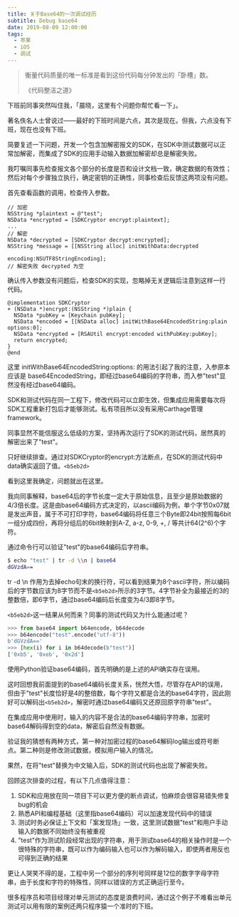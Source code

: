 ```yaml
---
title: 关于Base64的一次调试经历
subtitle: Debug base64
date: 2019-08-09 12:00:00
tags:
  - 苹果
  - iOS
  - 调试
---
```


> 衡量代码质量的唯一标准是看到这份代码每分钟发出的「卧槽」数。
>
> 《代码整洁之道》


下班前同事突然叫住我，「晨晓，这里有个问题你帮忙看一下」。

著名佚名人士曾说过——最好的下班时间是六点，其次是现在。但我，六点没有下班，现在也没有下班。

简要复述一下问题，开发一个包含加解密报文的SDK，在SDK中测试数据可以正常加解密，而集成了SDK的应用手动输入数据加解密却总是解密失败。

我叮嘱同事先检查报文各个部分的长度是否和设计文档一致，确定数据的有效性；然后对每个步骤独立执行，确定密钥的正确性，同事检查后反馈这两项没有问题。

首先查看函数的调用，检查传入参数。

```objc
// 加密
NSString *plaintext = @"test";
NSData *encrypted = [SDKCryptor encrypt:plaintext];
...
// 解密
NSData *decrypted = [SDKCryptor decrypt:encrypted];
NSString *message = [[NSString alloc] initWithData:decrypted
                                          encoding:NSUTF8StringEncoding];
// 解密失败 decrypted 为空
```

确认传入参数没有问题后，检查SDK的实现，忽略掉无关逻辑后注意到这样一行代码。

```objc
@implementation SDKCryptor
+ (NSData *)encrypt:(NSString *)plain {
  NSData *pubKey = [Keychain pubKey];
  NSData *encoded = [[NSData alloc] initWithBase64EncodedString:plain options:0];
  NSData *encrypted = [RSAUtil encrypt:encoded withPubKey:pubKey];
  return encrypted;
}
@end
```

这里 initWithBase64EncodedString:options: 的用法引起了我的注意，入参原本应该是 base64EncodedString，即经过base64编码的字符串，而入参"test"显然没有经过base64编码。

SDK和测试代码在同一工程下，修改代码可以立即生效，但集成应用需要每次将SDK工程重新打包后才能够测试。私有项目所以没有采用Carthage管理framework。

同事显然不能信服这么低级的方案，坚持再次运行了SDK的测试代码，居然真的解密出来了"test"。

只好继续排查。通过对SDKCryptor的encrypt:方法断点，在SDK的测试代码中data确实返回了值。`<b5eb2d>`

看到这里我确定，问题就出在这里。

我向同事解释，base64后的字节长度一定大于原始信息，且至少是原始数据的4/3倍长度。这是由base64编码方式决定的，以ascii编码为例，单个字节0x07就是发出声音，属于不可打印字符，base64编码将任意三个Byte即24bit按照每6bit一组分成四份，再将分组后的6bit映射到A-Z, a-z, 0-9, +, / 等共计64(2^6)个字符。

通过命令行可以验证"test"的base64编码后字符串。

```bash
$ echo "test" | tr -d \\n | base64
dGVzdA==
```

tr -d \\n 作用为去掉echo句末的换行符，可以看到结果为8个ascii字符，所以编码后的字节数应该为8字节而不是`<b5eb2d>`所示的3字节。4字节补全为最接近的3的整数倍，即6字节，通过base64编码后长度变为4/3即8字节。

`<b5eb2d>`这一结果从何而来？同事的测试代码又为什么能通过呢？

```python
>>> from base64 import b64encode, b64decode
>>> b64encode("test".encode("utf-8"))
b'dGVzdA=='
>>> [hex(i) for i in b64decode(b"test")]
['0xb5', '0xeb', '0x2d']
```

使用Python验证base64编码，首先明确的是上述的API确实存在误用。

这时回想我前面提到的base64编码长度关系，恍然大悟，尽管存在API的误用，但由于"test"长度恰好是4的整倍数，每个字符又都是合法的base64字符，因此刚好可以解码出`<b5eb2d>`，解密时通过base64编码又还原回原字符串"test"。

在集成应用中使用时，输入的内容不是合法的base64编码字符串，加密时base64解码得到空的data，解密后自然没有数据。

验证我的猜想有两种方式，第一种对加密过程的base64解码log输出或符号断点。第二种则是修改测试数据，模拟用户输入的情况。

果然，在将"test"替换为中文输入后，SDK的测试代码也出现了解密失败。

回顾这次排查的过程，有以下几点值得注意：

1. SDK和应用放在同一项目下可以更方便的断点调试，怕麻烦会很容易错失修复bug的机会
2. 熟悉API和编程基础（这里指base64编码）可以加速发现代码中的错误
3. 测试时务必保证上下文和「案发现场」一致，这里测试数据"test"和用户手动输入的数据不同始终没有被重视
4. "test"作为测试阶段经常出现的字符串，用于测试base64的相关操作时是一个很特殊的字符串，既可以作为编码输入也可以作为解码输入，即使两者用反也可得到正确的结果

更让人哭笑不得的是，工程中另一个部分的序列号同样是12位的数字字母字符串，由于长度和字符的特殊性，同样以错误的方式正确运行至今。

很多程序员和项目经理对单元测试的态度是浪费时间，通过这个例子不难看出单元测试可以用有限的案例还两只程序猿一个准时的下班。



